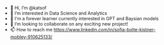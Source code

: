 - 👋 Hi, I’m @katsof
- 👀 I’m interested in Data Science and Analytics
- 🌱 I'm a forever learner currently interested in GPT and Baysian models
- 💞️ I’m looking to collaborate on any exciting new project!
- 📫 How to reach me https://www.linkedin.com/in/sofia-bolte-kistner-mobley-910625133/

<!---
katsof/katsof is a ✨ special ✨ repository because its `README.md` (this file) appears on your GitHub profile.
You can click the Preview link to take a look at your changes.
--->
